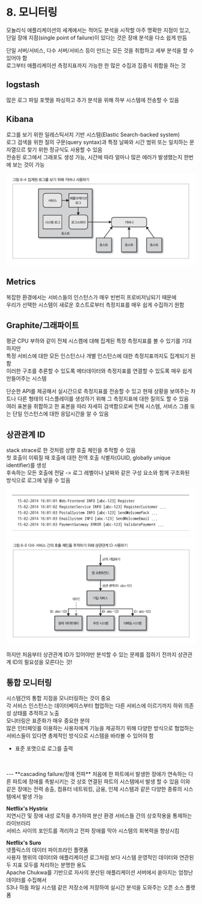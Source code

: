 # 8. 모니터링  

모놀리식 애플리케이션의 세계에서는 적어도 분석을 시작할 아주 명확한 지점이 있고,  
단일 장애 지점(single point of failure)이 있다는 것은 장애 분석을 다소 쉽게 만듬  

단일 서버/서비스, 다수 서버/서비스 등이 만드는 모든 것을 취합하고 세부 분석을 할 수 있어야 함  
로그부터 애플리케이션 측정지표까지 가능한 한 많은 수집과 집중식 취합을 하는 것  

## logstash  
많은 로그 파일 포맷을 파싱하고 추가 분석을 위해 하부 시스템에 전송할 수 있음  

## Kibana  
로그를 보기 위한 일레스틱서치 기반 시스템(Elastic Search-backed system)  
로그 검색을 위한 질의 구문(query syntax)과 특정 날짜와 시간 범위 또는 일치하는 문자열으르 찾기 위한 정규식도 사용할 수 있음  
전송된 로그에서 그래포도 생성 가능, 시간에 따라 얼마나 많은 에러가 발생했는지 한번에 보는 것이 가능  

![집계된 로그를 보기 위해 키바나 사용하기](./images/kibana.jpg)

## Metrics  
복잡한 환경에서는 서비스들의 인스턴스가 매우 빈번히 프로비저닝되기 때문에  
우리가 선택한 시스템이 새로운 호스트로부터 측정지표를 매우 쉽게 수집하기 원함   

## Graphite/그래파이트  
평균 CPU 부하와 같이 전체 시스켐에 대해 집계된 특정 측정지표를 볼 수 있기를 기대하지만  
특정 서비스에 대한 모든 인스턴스나 개별 인스턴스에 대한 측정지표까지도 집계되기 원함  
이러한 구조를 추론할 수 있도록 메타데이터와 측정지표를 연결할 수 있도록 매우 쉽게 만들어주는 시스템  

단순한 API를 제공해서 실시간으로 측정지표를 전송할 수 있고 현재 상황을 보여주는 차트나 다른 형태의 디스플레이를 생성하기 위해 그 측정지표에 대한 질의도 할 수 있음  
여러 표본을 취합하고 한 표본을 따라 자세히 검색함으로써 전체 시스템, 서비스 그룹 또는 단일 인스턴스에 대한 응답시간을 알 수 있음  

## 상관관계 ID  
stack strace로 한 것처럼 상향 호출 체인을 추적할 수 있음  
첫 호출이 이뤄질 때 호출에 대한 전역 호출 식별자(GUID, globally unique identifier)를 생성  
후속하는 모든 호출에 전달 -> 로그 레벨이나 날짜와 같은 구성 요소와 함께 구조화된 방식으로 로그에 넣을 수 있음  

![상관관계ID가 심어진 로그](./images/relatedID_log.jpg)  
![상관관계ID 사용하기](./images/relatedId.jpg)  

하지만 처음부터 상관관계 ID가 있어야만 분석할 수 있는 문제를 접하기 전까지 상관관계 ID의 필요성을 모른다는 것!  

## 통합 모니터링  
시스템간의 통합 지점을 모니터링하는 것이 중요  
각 서비스 인스턴스는 데이터베이스부터 협업하는 다른 서비스에 이르기까지 하위 의존성 상태를 추적하고 노출  
모니터링은 표준화가 매우 중요한 분야  
많은 인터페잇를 이용하는 사용자에게 기능을 제공하기 위해 다양한 방식으로 협업하는 서비스들이 있다면 총제적인 방식으로 시스템을 바라볼 수 있어야 함  
- 표준 포맷으로 로그를 출력  



<br>  
<br>   
---  
**cascading failure/장애 전파**  
처음에 한 파트에서 발생한 장애가 연속하는 다른 파트에 장애를 촉발시키는 것  
상호 연결된 파트의 시스템에서 발생 할 수 있음  
이와 같은 장애는 전력 송출, 컴퓨터 네트워킹, 금융, 인체 시스템과 같은 다양한 종류의 시스템에서 발생 가능  

**Netflix's Hystrix**  
지연시간 및 장애 내성 로직을 추가하여 분산 환경 서비스들 간의 상호작용을 통제하는 라이브러리  
서비스 사이의 포인트를 격리하고 전파 장애를 막아 시스템의 회복력을 향상시킴  

**Netflix's Suro**  
넷플릭스의 데이터 파이프라인 플랫폼  
사용자 행위의 데이터와 애플리케이션 로그처럼 보다 시스템 운영적인 데이터와 연관된 두 지표 모두를 처리하는 분명한 용도  
Apache Chukwa를 기반으로 자사의 분산된 애플리케이션 서버에서 쏟아지는 엄청난 데이터를 수집해서  
S3나 하둡 파일 시스템 같은 저장소에 저장하여 실시간 분석을 도와주는 오픈 소스 플랫폼  


<br>  
<br>   
